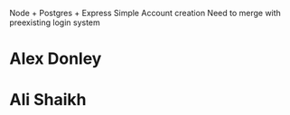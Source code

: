 Node + Postgres + Express Simple Account creation
Need to merge with preexisting login system

<h1> Alex Donley <h1>
<h1> Ali Shaikh <h1>
